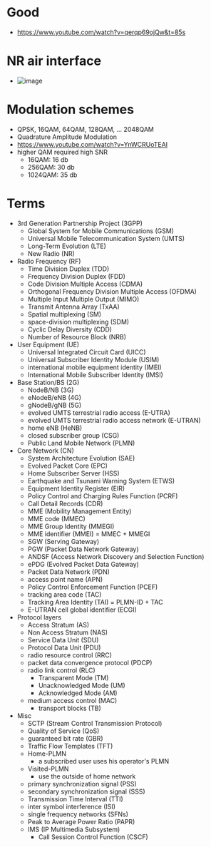 # Good
- https://www.youtube.com/watch?v=qerqp69ojQw&t=85s
# NR air interface
- ![image](https://user-images.githubusercontent.com/6143237/224556390-9cfe8fe6-a1ce-4c4c-962b-c2b4df66f8a4.png)
# Modulation schemes
- QPSK, 16QAM, 64QAM, 128QAM, ... 2048QAM
- Quadrature Amplitude Modulation
- https://www.youtube.com/watch?v=YnWCRUoTEAI
- higher QAM required high SNR
  - 16QAM: 16 db
  - 256QAM: 30 db
  - 1024QAM: 35 db
# Terms
- 3rd Generation Partnership Project (3GPP)
  - Global System for Mobile Communications (GSM)
  - Universal Mobile Telecommunication System (UMTS)
  - Long-Term Evolution (LTE)
  - New Radio (NR)
- Radio Frequency (RF)
  - Time Division Duplex (TDD)
  - Frequency Division Duplex (FDD)
  - Code Division Multiple Access (CDMA)
  - Orthogonal Frequency Division Multiple Access (OFDMA)
  - Multiple Input Multiple Output (MIMO)
  - Transmit Antenna Array (TxAA)
  - Spatial multiplexing (SM)
  - space-division multiplexing (SDM)
  - Cyclic Delay Diversity (CDD)
  - Number of Resource Block (NRB)
- User Equipment (UE)
  - Universal Integrated Circuit Card (UICC)
  - Universal Subscriber Identity Module (USIM)
  - international mobile equipment identity (IMEI)
  - International Mobile Subscriber Identity (IMSI)
- Base Station/BS (2G)
  - NodeB/NB (3G)
  - eNodeB/eNB (4G)
  - gNodeB/gNB (5G)
  - evolved UMTS terrestrial radio access (E-UTRA)
  - evolved UMTS terrestrial radio access network (E-UTRAN)
  - home eNB (HeNB)
  - closed subscriber group (CSG)
  - Public Land Mobile Network (PLMN)
- Core Network (CN)
  - System Architecture Evolution (SAE)
  - Evolved Packet Core (EPC)
  - Home Subscriber Server (HSS)
  - Earthquake and Tsunami Warning System (ETWS)
  - Equipment Identity Register (EIR)
  - Policy Control and Charging Rules Function (PCRF)
  - Call Detail Records (CDR)
  - MME (Mobility Management Entity)
  - MME code (MMEC)
  - MME Group Identity (MMEGI)
  - MME identifier (MMEI) = MMEC + MMEGI
  - SGW (Serving Gateway)
  - PGW (Packet Data Network Gateway)
  - ANDSF (Access Network Discovery and Selection Function)
  - ePDG (Evolved Packet Data Gateway)
  - Packet Data Network (PDN)
  - access point name (APN)
  - Policy Control Enforcement Function (PCEF)
  - tracking area code (TAC)
  - Tracking Area Identity (TAI) = PLMN-ID + TAC
  - E-UTRAN cell global identifier (ECGI)
- Protocol layers
  - Access Stratum (AS) 
  - Non Access Stratum (NAS)
  - Service Data Unit (SDU)
  - Protocol Data Unit (PDU)
  - radio resource control (RRC)
  - packet data convergence protocol (PDCP)
  - radio link control (RLC)
    - Transparent Mode (TM)
    - Unacknowledged Mode (UM)
    - Acknowledged Mode (AM)
  - medium access control (MAC)
    - transport blocks (TB)
- Misc
  - SCTP (Stream Control Transmission Protocol)
  - Quality of Service (QoS)
  - guaranteed bit rate (GBR)
  - Traffic Flow Templates (TFT)
  - Home-PLMN
    - a subscribed user uses his operator's PLMN
  - Visited-PLMN
    - use the outside of home network
  - primary synchronization signal (PSS)
  - secondary synchronization signal (SSS)
  - Transmission Time Interval (TTI)
  - inter symbol interference (ISI)
  - single frequency networks (SFNs)
  - Peak to Average Power Ratio (PAPR)
  - IMS (IP Multimedia Subsystem)
    - Call Session Control Function (CSCF)
